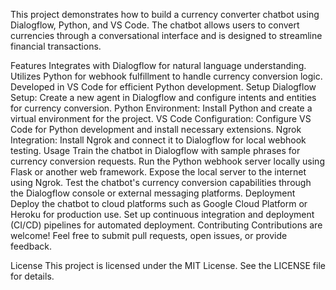 This project demonstrates how to build a currency converter chatbot using Dialogflow, Python, and VS Code. The chatbot allows users to convert currencies through a conversational interface and is designed to streamline financial transactions.

Features
Integrates with Dialogflow for natural language understanding.
Utilizes Python for webhook fulfillment to handle currency conversion logic.
Developed in VS Code for efficient Python development.
Setup
Dialogflow Setup: Create a new agent in Dialogflow and configure intents and entities for currency conversion.
Python Environment: Install Python and create a virtual environment for the project.
VS Code Configuration: Configure VS Code for Python development and install necessary extensions.
Ngrok Integration: Install Ngrok and connect it to Dialogflow for local webhook testing.
Usage
Train the chatbot in Dialogflow with sample phrases for currency conversion requests.
Run the Python webhook server locally using Flask or another web framework.
Expose the local server to the internet using Ngrok.
Test the chatbot's currency conversion capabilities through the Dialogflow console or external messaging platforms.
Deployment
Deploy the chatbot to cloud platforms such as Google Cloud Platform or Heroku for production use.
Set up continuous integration and deployment (CI/CD) pipelines for automated deployment.
Contributing
Contributions are welcome! Feel free to submit pull requests, open issues, or provide feedback.

License
This project is licensed under the MIT License. See the LICENSE file for details.
